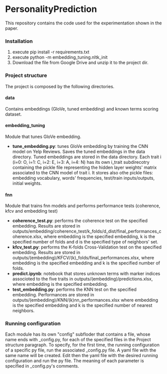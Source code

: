 # PersonalityPrediction
This repository contains the code used for the experimentation shown in the paper.

### Installation
1) execute pip install -r requirements.txt
2) execute python -m embedding_tuning.nltk_init
3) Download the file from Google Drive and unzip it to the project dir.

### Project structure
The project is composed by the following directories.
#### data
Contains embeddings (GloVe, tuned embedding) and known terms scoring dataset.
#### embedding_tuning
Module that tunes GloVe embedding.
* **tune_embedding.py**: tunes GloVe embedding by training the CNN model on Yelp Reviews. Saves the tuned embeddings in the data directory.
Tuned embeddings are stored in the data directory. Each trait i  (i=0: O, i=1: C, i=2: E, i=3: A, i=4: N) has its own i_trait subdirecotry containing the pickle file representing the hidden layer weights' matrix associated to the CNN model of trait i. It stores also othe pickle files: embedding vocabulary, words' frequencies, test/train inputs/outputs, initial weights.
#### fnn
Module that trains fnn models and performs performance tests (coherence, kfcv and embedding test)
* **coherence_test.py**: performs the coherence test on the specified embedding. Results are stored in outputs/embedding/coherence_test/k_folds/d_dist/final_performances_coherence.xlsx, where embedding is the specified embedding, k is the specified number of folds and d is the specified type of neighbors' set.
* **kfcv_test.py**: performs the K-folds Cross-Validation test on the specified embedding. Results are stored in outputs/(embedding)/KFCV/(k)_folds/final_performances.xlsx, where embedding is the specified embedding and k is the specified number of folds.
* **predict.ipynb**: notebook that stores unknown terms with marker indices associoted to the five traits in outputs/(embedding)/predictions.xlsx, where embedding is the specified embedding.
* **test_embedding.py**: performs the KNN test on the specified embedding. Performances are stored in outputs/(embedding)/KNN/(k)nn_performances.xlsx where embedding is the specified embedding and k is the specified number of nearest neighbors.

### Running configuration
Each module has its own "config" subfloder that contains a file, whose name ends with _config.py, for each of the specified files in the Project structure paragraph.
To specify, for the first time, the running configuration of a specific py file, run the associated _config.py file. A yaml file with the same name will be created. Edit then the yaml file with the desired running configuration and run the py file. The meaning of each parameter is specified in _config.py's comments.
